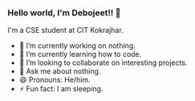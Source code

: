 ### Hello world, I'm Debojeet!! 👋

I'm a CSE student at CIT Kokrajhar.

- 🔭 I’m currently working on nothing.
- 🌱 I’m currently learning how to code.
- 👯 I’m looking to collaborate on interesting projects.
- 💬 Ask me about nothing.
- 😄 Pronouns: He/him.
- ⚡ Fun fact: I am sleeping.
